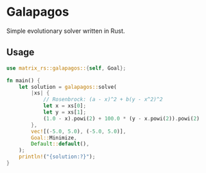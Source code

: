 # Galapagos

Simple evolutionary solver written in Rust.

## Usage

```rust
use matrix_rs::galapagos::{self, Goal};

fn main() {
    let solution = galapagos::solve(
        |xs| {
            // Rosenbrock: (a - x)^2 + b(y - x^2)^2
            let x = xs[0];
            let y = xs[1];
            (1.0 - x).powi(2) + 100.0 * (y - x.powi(2)).powi(2)
        },
        vec![(-5.0, 5.0), (-5.0, 5.0)],
        Goal::Minimize,
        Default::default(),
    );
    println!("{solution:?}");
}
```